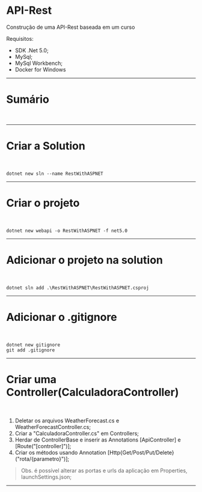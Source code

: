 # API-Rest

Construção de uma API-Rest baseada em um curso

Requisitos:

- SDK .Net 5.0;
- MySql;
- MySql Workbench;
- Docker for Windows

-------

# Sumário
<br>



--------

# Criar a Solution
<br>

    dotnet new sln --name RestWithASPNET

---------

# Criar o projeto
<br>

    dotnet new webapi -o RestWithASPNET -f net5.0

-------

# Adicionar o projeto na solution
<br>

    dotnet sln add .\RestWithASPNET\RestWithASPNET.csproj

------

# Adicionar o .gitignore
<br>

    dotnet new gitignore
    git add .gitignore

---------

# Criar uma Controller(CalculadoraController)
<br>

1. Deletar os arquivos WeatherForecast.cs e WeatherForecastController.cs;
2. Criar a "CalculadoraController.cs" em Controllers;
3. Herdar de ControllerBase e inserir as Annotations \[ApiController] e \[Route("\[controller]")];
4. Criar os métodos usando Annotation \[Http{Get/Post/Put/Delete}("rota/{parametro}")];

>Obs. é possível alterar as portas e urls da aplicação em Properties, launchSettings.json;

----


